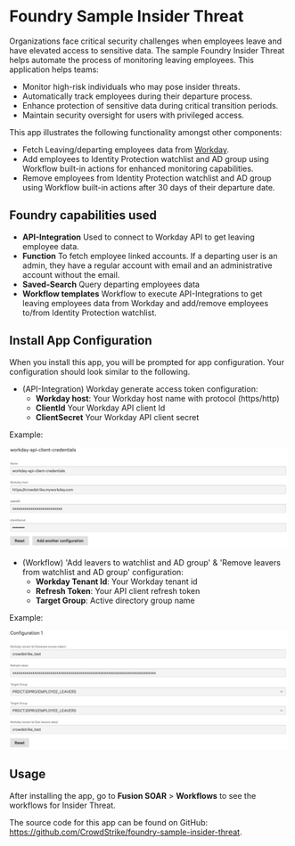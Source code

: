 # Foundry Sample Insider Threat

Organizations face critical security challenges when employees leave and have elevated access to sensitive data. 
The sample Foundry Insider Threat helps automate the process of monitoring leaving employees.
This application helps teams:

* Monitor high-risk individuals who may pose insider threats.
* Automatically track employees during their departure process.
* Enhance protection of sensitive data during critical transition periods.
* Maintain security oversight for users with privileged access.

This app illustrates the following functionality amongst other components:
* Fetch Leaving/departing employees data from [Workday](https://www.workday.com/).
* Add employees to Identity Protection watchlist and AD group using Workflow built-in actions for enhanced monitoring capabilities.
* Remove employees from Identity Protection watchlist and AD group using Workflow built-in actions after 30 days of their departure date.

## Foundry capabilities used

* **API-Integration** Used to connect to Workday API to get leaving employee data.
* **Function** To fetch employee linked accounts. If a departing user is an admin, they have a regular account with email and an administrative account without the email.
* **Saved-Search** Query departing employees data
* **Workflow templates** Workflow to execute API-Integrations to get leaving employees data from Workday and add/remove employees to/from Identity Protection watchlist.

## Install App Configuration

When you install this app, you will be prompted for app configuration. Your configuration should look similar to the following.
* (API-Integration) Workday generate access token configuration:
   * **Workday host**: Your Workday host name with protocol (https/http)
   * **ClientId** Your Workday API client Id
   * **ClientSecret** Your Workday API client secret

Example:
<p><img width="500px" src="/docs/asset/workday-creds.png?raw=true">

* (Workflow) 'Add leavers to watchlist and AD group' & 'Remove leavers from watchlist and AD group' configuration:
   * **Workday Tenant Id**: Your Workday tenant id
   * **Refresh Token**: Your API client refresh token
   * **Target Group**: Active directory group name

Example:
<p><img width="500px" src="/docs/asset/workflow-config.png?raw=true">

## Usage

After installing the app, go to **Fusion SOAR** > **Workflows** to see the workflows for Insider Threat. 

The source code for this app can be found on GitHub: <https://github.com/CrowdStrike/foundry-sample-insider-threat>. 